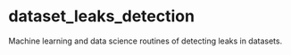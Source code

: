 # dataset_leaks_detection
Machine learning and data science routines of detecting leaks in datasets. 
